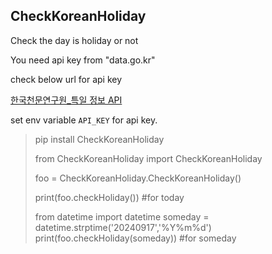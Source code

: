 ## CheckKoreanHoliday

Check the day is holiday or not

You need api key from "data.go.kr"

check below url for api key 

[한국천문연구원_특일 정보 API](https://www.data.go.kr/tcs/dss/selectApiDataDetailView.do?publicDataPk=15012690)

 set env variable `API_KEY` for api key.

> pip install CheckKoreanHoliday
>
> from CheckKoreanHoliday import CheckKoreanHoliday
>
> foo = CheckKoreanHoliday.CheckKoreanHoliday()
>
> print(foo.checkHoliday()) #for today
>
> from datetime import datetime
> someday = datetime.strptime('20240917','%Y%m%d')
> print(foo.checkHoliday(someday)) #for someday

